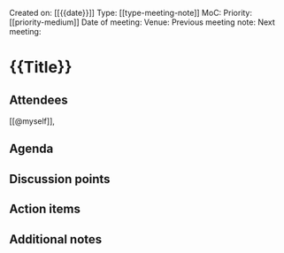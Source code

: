 Created on: [[{{date}}]] 
Type: [[type-meeting-note]]
MoC: 
Priority: [[priority-medium]]
Date of meeting: 
Venue: 
Previous meeting note: 
Next meeting:

# {{Title}}

## Attendees
[[@myself]], 

## Agenda


## Discussion points


## Action items


## Additional notes